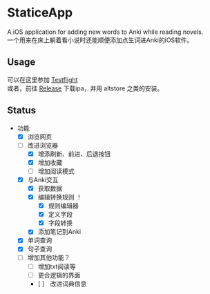 #  StaticeApp

A iOS application for adding new words to Anki while reading novels.  
一个用来在床上躺着看小说时还能顺便添加点生词进Anki的iOS软件。

## Usage

可以在这里参加 [Testflight](https://testflight.apple.com/join/rOd5PlDt)  
或者，前往 [Release](https://github.com/Chen03/StaticeApp/releases) 下载ipa，并用 altstore 之类的安装。  

## Status

- 功能
  - [x] 浏览网页
  - [ ] 改进浏览器
    - [x] 增添刷新、前进、后退按钮
    - [x] 增加收藏
    - [ ] 增加阅读模式
  - [x] 与Anki交互
    - [x] 获取数据
    - [x] 编辑转换规则 ！
      - [x] 规则编辑器
      - [x] 定义字段
      - [x] 字段转换
    - [x] 添加笔记到Anki
  - [x] 单词查询
  - [x] 句子查询
  - [ ] 增加其他功能？
    - [ ] 增加txt阅读等
    - [ ] 更合逻辑的界面
    - [ ]　改进词典信息
